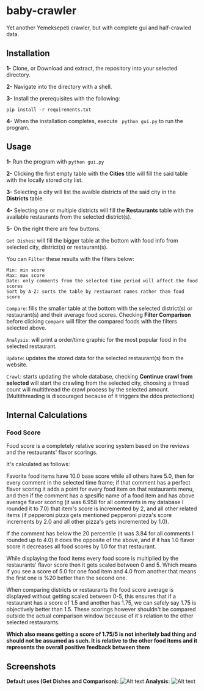 # baby-crawler
Yet another Yemeksepeti crawler, but with complete gui and half-crawled data. 
##  Installation
**1-** Clone, or Download and extract, the repository into your selected directory.

**2-** Navigate into the directory with a shell.

**3-** Install the prerequisites with the following:
```
pip install -r requirements.txt
```
**4-** When the installation completes, execute ``` python gui.py``` to run the program.

## Usage
**1-** Run the program with ```python gui.py```

**2-** Clicking the first empty table with the **Cities** title will fill the said table with the locally stored city list.

**3-** Selecting a city will list the avaible districts of the said city in the **Districts** table.

**4-** Selecting one or multiple districts will fill the **Restaurants** table with the available restaurants from the selected district(s).

**5-** On the right there are few buttons.

  ```Get Dishes```: will fill the bigger table at the bottom with food info from selected city, district(s) or restaurant(s).
  
  You can ```Filter``` these results with the filters below:
  
    Min: min score
    Max: max score
    Date: only comments from the selected time period will affect the food scores
    Sort by A-Z: sorts the table by restaurant names rather than food score
    
  ```Compare```: fills the smaller table at the bottom with the selected district(s) or restaurant(s) and their average food scores. Checking **Filter Comparison** before clicking ```Compare``` will filter the compared foods with the filters selected above.
  
  ```Analysis```: will print a order/time graphic for the most popular food in the selected restaurant. 
  
  ```Update```: updates the stored data for the selected restaurant(s) from the website.
  
  ```Crawl```: starts updating the whole database, checking **Continue crawl from selected** will start the crawling from the selected city, choosing a thread count will multithread the crawl process by the selected amount. (Multithreading is discouraged because of it triggers the ddos protections)

## Internal Calculations
### Food Score
Food score is a completely relative scoring system based on the reviews and the restaurants' flavor scorings. 

It's calculated as follows:

Favorite food items have 10.0 base score while all others have 5.0, then for every comment in the selected time frame; if that comment has a perfect flavor scoring it adds a point for every food item on that restaurants menu, and then if the comment has a spesific name of a food item and has above average flavor scoring (it was 6.958 for all comments in my database I rounded it to 7.0) that item's score is incremented by 2, and all other related items (if pepperoni pizza gets mentioned pepperoni pizza's score increments by 2.0 and all other pizza's gets incremented by 1.0).

If the comment has below the 20 percentile (it was 3.84 for all comments I rounded up to 4.0) it does the opposite of the above, and if it has 1.0 flavor score it decreases all food scores by 1.0 for that restaurant.

While displaying the food items every food score is multiplied by the restaurants' flavor score then it gets scaled between 0 and 5. Which means if you see a score of 5.0 for one food item and 4.0 from another that means the first one is %20 better than the second one.

When comparing districts or restaurants the food score average is displayed without getting scaled between 0-5, this ensures that if a restaurant has a score of 1.5 and another has 1.75, we can safely say 1.75 is objectively better than 1.5. These scorings however shouldn't be compared outside the actual comparison window because of it's relation to the other selected restaurants. 

**Which also means getting a score of 1.75/5 is not inheritely bad thing and should not be assumed as such. It is relative to the other food items and it represents the overall positive feedback between them**

## Screenshots
**Default uses (Get Dishes and Comparison):**
![Alt text](https://i.ibb.co/YW80mTJ/image.png "Non-filter \"Get Dishes\" and \"Comparison\"")
**Analysis:**
![Alt text](https://i.ibb.co/WkWJdCS/image.png "Analysis")
